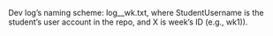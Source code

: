 Dev log’s naming scheme: log_<StudentUsername>_wk<X>.txt, where StudentUsername is the
student’s user account in the repo, and X is week’s ID (e.g., wk1)).
